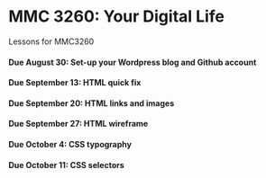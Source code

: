 # MMC 3260: Your Digital Life

Lessons for MMC3260

#### Due August 30: Set-up your Wordpress blog and Github account

#### Due September 13: HTML quick fix

#### Due September 20: HTML links and images

#### Due September 27: HTML wireframe

#### Due October 4: CSS typography

#### Due October 11: CSS selectors